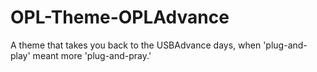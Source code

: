# OPL-Theme-OPLAdvance
A theme that takes you back to the USBAdvance days, when 'plug-and-play' meant more 'plug-and-pray.'
